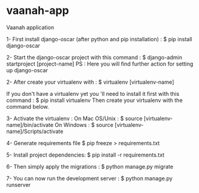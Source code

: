 # vaanah-app
Vaanah application

1- First  install django-oscar (after python and pip installation) :
$ pip install django-oscar

2- Start the django-oscar project  with this command :
$ django-admin startproject [project-name]
PS : Here you will find further action for setting up django-oscar

2- After create your virtualenv with :
$ virtualenv [virtualenv-name]

If you don't have a virtualenv yet you 'll need to install it first with this command :
$ pip install virtualenv
Then create your virtualenv with the command below.

3- Activate the virtualenv  :
On Mac OS/Unix :
$ source [virtualenv-name]/bin/activate
On Windows :
$ source [virtualenv-name]/Scripts/activate 

4- Generate requirements file 
$ pip freeze > requirements.txt

5- Install project dependencies:
$ pip install -r requirements.txt

6- Then simply apply the migrations :
$ python manage.py migrate

7- You can now run the development server :
$ python manage.py runserver
